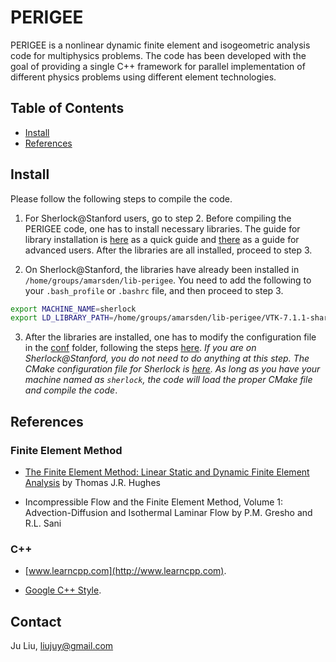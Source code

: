 # PERIGEE
PERIGEE is a nonlinear dynamic finite element and isogeometric analysis code for multiphysics problems. The code has been developed with the goal of providing a single C++ framework for parallel implementation of different physics problems using different element technologies.

## Table of Contents

- [Install](#Install)
- [References](#References)

## Install
Please follow the following steps to compile the code.

1. For Sherlock@Stanford users, go to step 2. Before compiling the PERIGEE code, one has to install necessary libraries. The guide for library installation is [here](docs/install_external_libs.md) as a quick guide and [there](docs/install-advanced.md) as a guide for advanced users. After the libraries are all installed, proceed to step 3.

2. On Sherlock@Stanford, the libraries have already been installed in `/home/groups/amarsden/lib-perigee`. You need to add the following to your `.bash_profile` or `.bashrc` file, and then proceed to step 3.
```sh
export MACHINE_NAME=sherlock
export LD_LIBRARY_PATH=/home/groups/amarsden/lib-perigee/VTK-7.1.1-shared/lib:$LD_LIBRARY_PATH
```
 
3. After the libraries are installed, one has to modify the configuration file in the [conf](conf) folder, following the steps [here](docs/configure_perigee_guide.md). *If you are on Sherlock@Stanford, you do not need to do anything at this step. The CMake configuration file for Sherlock is [here](conf/stanford_sherlock.cmake). As long as you have your machine named as `sherlock`, the code will load the proper CMake file and compile the code*.

## References
### Finite Element Method
* [The Finite Element Method: Linear Static and Dynamic Finite Element Analysis](https://www.amazon.com/Finite-Element-Method-Mechanical-Engineering/dp/0486411818/ref=sr_1_2?keywords=the+finite+element+method&qid=1566093145&s=books&sr=1-2) by Thomas J.R. Hughes

* Incompressible Flow and the Finite Element Method, Volume 1: Advection-Diffusion and Isothermal Laminar Flow by P.M. Gresho and R.L. Sani

### C++
* [www.learncpp.com](http://www.learncpp.com).

* [Google C++ Style](https://google.github.io/styleguide/cppguide.html).

## Contact
Ju Liu, liujuy@gmail.com
